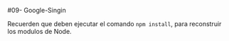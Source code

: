 #09- Google-Singin

Recuerden que deben ejecutar el comando ```npm install```, para reconstruir los modulos de Node.